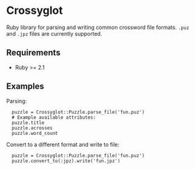 # Crossyglot

Ruby library for parsing and writing common crossword file formats. `.puz` and
`.jpz` files are currently supported.

## Requirements 

* Ruby >= 2.1

## Examples

Parsing:

```
  puzzle = Crossyglot::Puzzle.parse_file('fun.puz')
  # Example available attributes:
  puzzle.title
  puzzle.acrosses
  puzzle.word_count
```

Convert to a different format and write to file:

```
  puzzle = Crossyglot::Puzzle.parse_file('fun.puz')
  puzzle.convert_to(:jpz).write('fun.jpz')

```

